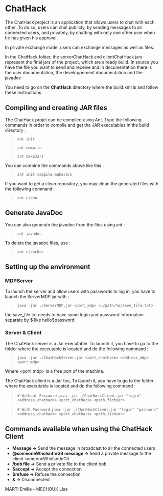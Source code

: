 # ChatHack

The ChatHack project is an application that allows users to chat with each other.
To do so, users can chat publicly, by sending messages to all connected users, 
and privately, by chatting with only one other user when he has given his approval.

In private exchange mode, users can exchange messages as well as files.

In the ChatHack folder, the serverChatHack and clientChatHack jars represent the final jars of the project, which are already build. In source you have the file you want to send and receive and in documentation there is the user documentation, the developpement documentation and the javadoc

You need to go on the **ChatHack** directory where the build.xml is and follow these instructions.

## Compiling and creating JAR files

The ChatHack projet can be compiled using Ant. Type the following commands in order to compile and get the JAR executables in the build directory :

> ``ant init``

> ``ant compile``

> ``ant makeJars``

You can combine the commands above like this :

> ``ant init compile makeJars``

If you want to get a clean repository, you may clean the generated files with the following command :

> ``ant clean``

## Generate JavaDoc

You can also generate the javadoc from the files using ant :

> ``ant javadoc``

To delete the javadoc files, use :

> ``ant clearDoc``

## Setting up the environment

### MDPServer
To launch the server and allow users with passwords to log in, you have to
launch the ServerMDP jar with :

> ``java -jar ./ServerMDP.jar <port_mdp> <./path/to/save_file.txt>``

the save_file.txt needs to have some login and password information separate by $ like hello$password

### Server & Client

The ChatHack server is a Jar executable. To launch it, you have to go to the folder where the 
executable is located and do the following command :

> ``java -jar ./ChatHackServer.jar <port_chathack> <address_mdp> <port_mdp>``

Where <port_mdp> is a free port of the machine.

The ChatHack client is a Jar too, To launch it, you have to go to the folder where the 
executable is located and do the following command :

> ``# Without Password``
> ``java -jar ./ChatHackClient.jar "login" <address_chathack> <port_chathack> <path_fichier>``

> ``# With Password``
> ``java -jar ./ChatHackClient.jar "login" "password" <address_chathack> <port_chathack> <path_fichier>``

## Commands available when using the ChatHack Client

* **Message ->** Send the message in broadcast to all the connected users
* **@someoneWhoIsntInGit message ->** Send a private message to the client someoneWhoIsntInGit
* **/bob file ->** Send a private file to the client bob
* **$accept ->** Accept the connection
* **$refuse ->** Refuse the connection
* **& ->** Disconnected


MARTI Emilie - MECHOUK Lisa
